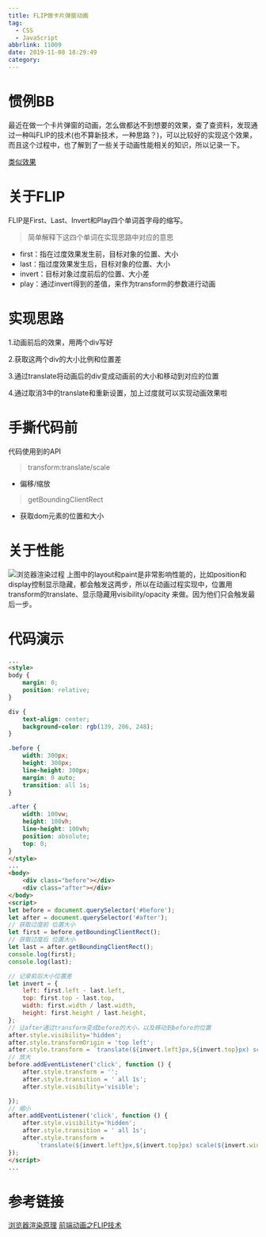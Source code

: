```yaml
---
title: FLIP做卡片弹窗动画
tag:
  - CSS
  - JavaScript
abbrlink: 11009
date: 2019-11-08 18:29:49
category:
---
```


# 惯例BB
最近在做一个卡片弹窗的动画，怎么做都达不到想要的效果，查了查资料，发现通过一种叫FLIP的技术(也不算新技术，一种思路？)，可以比较好的实现这个效果，而且这个过程中，也了解到了一些关于动画性能相关的知识，所以记录一下。
<!-- more -->

[类似效果](https://user-gold-cdn.xitu.io/2019/4/27/16a5dfd7c4d0f639?imageslim)

# 关于FLIP
FLIP是First、Last、Invert和Play四个单词首字母的缩写。
>简单解释下这四个单词在实现思路中对应的意思
- first：指在过度效果发生前，目标对象的位置、大小
- last：指过度效果发生后，目标对象的位置、大小
- invert：目标对象过度前后的位置、大小差
- play：通过invert得到的差值，来作为transform的参数进行动画

# 实现思路
1.动画前后的效果，用两个div写好

2.获取这两个div的大小比例和位置差

3.通过translate将动画后的div变成动画前的大小和移动到对应的位置

4.通过取消3中的translate和重新设置，加上过度就可以实现动画效果啦


# 手撕代码前
代码使用到的API
>transform:translate/scale
- 偏移/缩放

>getBoundingClientRect
- 获取dom元素的位置和大小

# 关于性能
![浏览器渲染过程](/img/flip.png)
上图中的layout和paint是非常影响性能的，比如position和display控制显示隐藏，都会触发这两步，所以在动画过程实现中，位置用transform的translate、显示隐藏用visibility/opacity 来做。因为他们只会触发最后一步。

# 代码演示
```html
...
<style>
body {
    margin: 0;
    position: relative;
}

div {
    text-align: center;
    background-color: rgb(139, 206, 248);
}

.before {
    width: 300px;
    height: 300px;
    line-height: 300px;
    margin: 0 auto;
    transition: all 1s;
}

.after {
    width: 100vw;
    height: 100vh;
    line-height: 100vh;
    position: absolute;
    top: 0;
}
</style>
...
<body>
    <div class="before"></div>
    <div class="after"></div>
</body>
<script>
let before = document.querySelector('#before');
let after = document.querySelector('#after');
// 获取过度前 位置大小
let first = before.getBoundingClientRect();
// 获取过度后 位置大小
let last = after.getBoundingClientRect();
console.log(first);
console.log(last);

// 记录前后大小位置差
let invert = {
    left: first.left - last.left,
    top: first.top - last.top,
    width: first.width / last.width,
    height: first.height / last.height,
};
// 让after通过transform变成before的大小，以及移动到before的位置
after.style.visibility='hidden';
after.style.transformOrigin = 'top left';
after.style.transform = `translate(${invert.left}px,${invert.top}px) scale(${invert.width},${invert.height})`;
// 放大
before.addEventListener('click', function () {
    after.style.transform = '';
    after.style.transition = ' all 1s';
    after.style.visibility='visible';

});
// 缩小
after.addEventListener('click', function () {
    after.style.visibility='hidden';
    after.style.transition = ' all 1s';
    after.style.transform =
        `translate(${invert.left}px,${invert.top}px) scale(${invert.width},${invert.height})`;
});
</script>
...
```

# 参考链接
[浏览器渲染原理](https://segmentfault.com/a/1190000019713766#articleHeader5)
[前端动画之FLIP技术](https://juejin.im/post/5da689b76fb9a04e143dbebc)

